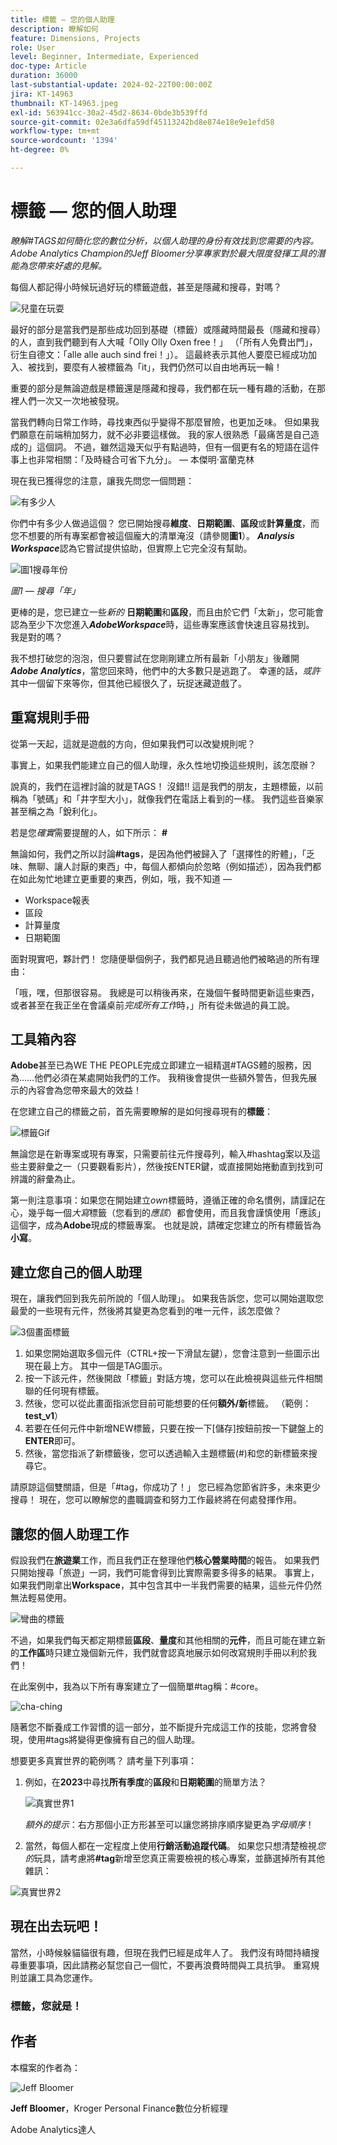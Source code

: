 ```yaml
---
title: 標籤 — 您的個人助理
description: 瞭解如何
feature: Dimensions, Projects
role: User
level: Beginner, Intermediate, Experienced
doc-type: Article
duration: 36000
last-substantial-update: 2024-02-22T00:00:00Z
jira: KT-14963
thumbnail: KT-14963.jpeg
exl-id: 563941cc-30a2-45d2-8634-0bde3b539ffd
source-git-commit: 02e3a6dfa59df45113242bd8e874e18e9e1efd58
workflow-type: tm+mt
source-wordcount: '1394'
ht-degree: 0%

---
```


# 標籤 — 您的個人助理

_瞭解#TAGS如何簡化您的數位分析，以個人助理的身份有效找到您需要的內容。 Adobe Analytics Champion的Jeff Bloomer分享專家對於最大限度發揮工具的潛能為您帶來好處的見解。_

每個人都記得小時候玩過好玩的標籤遊戲，甚至是隱藏和搜尋，對嗎？

![兒童在玩耍](assets/kids-playing2.jpeg)

最好的部分是當我們是那些成功回到基礎（標籤）或隱藏時間最長（隱藏和搜尋）的人，直到我們聽到有人大喊「Olly Olly Oxen free！」 （「所有人免費出門」，衍生自德文：「alle alle auch sind frei！」）。  這最終表示其他人要麼已經成功加入、被找到，要麼有人被標籤為「it」，我們仍然可以自由地再玩一輪！

重要的部分是無論遊戲是標籤還是隱藏和搜尋，我們都在玩一種有趣的活動，在那裡人們一次又一次地被發現。

當我們轉向日常工作時，尋找東西似乎變得不那麼冒險，也更加乏味。 但如果我們願意在前端稍加努力，就不必非要這樣做。  我的家人很熟悉「最痛苦是自己造成的」這個詞。 不過，雖然這幾天似乎有點過時，但有一個更有名的短語在這件事上也非常相關：「及時縫合可省下九分」。  — 本傑明·富蘭克林

現在我已獲得您的注意，讓我先問您一個問題：


![有多少人](assets/how-many-of-you.jpg)

你們中有多少人做過這個？  您已開始搜尋&#x200B;**維度**、**日期範圍**、**區段**&#x200B;或&#x200B;**計算量度**，而您不想要的所有專案都會被這個龐大的清單淹沒（請參閱&#x200B;**圖1**）。  ***Analysis Workspace***&#x200B;認為它嘗試提供協助，但實際上它完全沒有幫助。

![圖1搜尋年份](assets/tags-example-year.jpg)

*圖1 — 搜尋「年」*

更棒的是，您已建立一些&#x200B;*新的* **日期範圍**&#x200B;和&#x200B;**區段**，而且由於它們「太新」，您可能會認為至少下次您進入&#x200B;***AdobeWorkspace***&#x200B;時，這些專案應該會快速且容易找到。 我是對的嗎？

我不想打破您的泡泡，但只要嘗試在您剛剛建立所有最新「小朋友」後離開&#x200B;***Adobe Analytics***，當您回來時，他們中的大多數只是逃跑了。  幸運的話，*或許*&#x200B;其中一個留下來等你，但其他已經很久了，玩捉迷藏遊戲了。

## 重寫規則手冊

從第一天起，這就是遊戲的方向，但如果我們可以改變規則呢？

事實上，如果我們能建立自己的個人助理，永久性地切換這些規則，該怎麼辦？

說真的，我們在這裡討論的就是TAGS！  沒錯!!  這是我們的朋友，主題標籤，以前稱為「號碼」和「井字型大小」，就像我們在電話上看到的一樣。  我們這些音樂家甚至稱之為「銳利化」。

若是您&#x200B;*確實*&#x200B;需要提醒的人，如下所示： **#**

無論如何，我們之所以討論&#x200B;**#tags**，是因為他們被歸入了「選擇性的貯體」，「乏味、無聊、讓人討厭的東西」中，每個人都傾向於忽略（例如描述），因為我們都在如此匆忙地建立更重要的東西，例如，哦，我不知道 — 

- Workspace報表
- 區段
- 計算量度
- 日期範圍

面對現實吧，夥計們！  您隨便舉個例子，我們都見過且聽過他們被略過的所有理由：

「哦，嘿，但那很容易。  我總是可以稍後再來，在幾個午餐時間更新這些東西，或者甚至在我正坐在會議桌前&#x200B;*完成所有工作*&#x200B;時，」所有從未做過的員工說。

## 工具箱內容

**Adobe**&#x200B;甚至已為WE THE PEOPLE完成立即建立一組精選#TAGS體的服務，因為……他們必須在某處開始我們的工作。  我稍後會提供一些額外警告，但我先展示的內容會為您帶來最大的效益！

在您建立自己的標籤之前，首先需要瞭解的是如何搜尋現有的&#x200B;**標籤**：

![標籤Gif](assets/tags-gif.gif)

無論您是在新專案或現有專案，只需要前往元件搜尋列，輸入#hashtag案以及這些主要辭彙之一（只要觀看影片），然後按ENTER鍵，或直接開始捲動直到找到可辨識的辭彙為止。

第一則注意事項：如果您在開始建立&#x200B;*own*&#x200B;標籤時，遵循正確的命名慣例，請謹記在心，幾乎每一個&#x200B;*大寫*&#x200B;標籤（您看到的&#x200B;*應該*）都會使用，而且我會謹慎使用「應該」這個字，成為&#x200B;**Adobe**&#x200B;現成的標籤專案。  也就是說，請確定您建立的所有標籤皆為&#x200B;**小寫**。

## 建立您自己的個人助理

現在，讓我們回到我先前所說的「個人助理」。  如果我告訴您，您可以開始選取您最愛的一些現有元件，然後將其變更為您看到的唯一元件，該怎麼做？

![3個畫面標籤](assets/3-screens-tags.jpg)


1. 如果您開始選取多個元件（CTRL+按一下滑鼠左鍵），您會注意到一些圖示出現在最上方。  其中一個是TAG圖示。
1. 按一下該元件，然後開啟「標籤」對話方塊，您可以在此檢視與這些元件相關聯的任何現有標籤。
1. 然後，您可以從此畫面指派您目前可能想要的任何&#x200B;**額外/新**&#x200B;標籤。  （範例： **test\_v1**）
1. 若要在任何元件中新增NEW標籤，只要在按一下[儲存]按鈕前按一下鍵盤上的&#x200B;**ENTER**&#x200B;即可。
1. 然後，當您指派了新標籤後，您可以透過輸入主題標籤(#)和您的新標籤來搜尋它。

請原諒這個雙關語，但是「#tag，你成功了！」  您已經為您節省許多，未來更少搜尋！  現在，您可以瞭解您的盡職調查和努力工作最終將在何處發揮作用。

## 讓您的個人助理工作

假設我們在&#x200B;**旅遊業**&#x200B;工作，而且我們正在整理他們&#x200B;**核心營業時間**&#x200B;的報告。  如果我們只開始搜尋「旅遊」一詞，我們可能會得到比實際需要多得多的結果。  事實上，如果我們剛拿出&#x200B;**Workspace**，其中包含其中一半我們需要的結果，這些元件仍然無法輕易使用。

![彎曲的標籤](assets/tags-example-travel.jpg)

不過，如果我們每天都定期標籤&#x200B;**區段**、**量度**&#x200B;和其他相關的&#x200B;**元件**，而且可能在建立新的&#x200B;**工作區**&#x200B;時只建立幾個新元件，我們就會認真地展示如何改寫規則手冊以利於我們！

在此案例中，我為以下所有專案建立了一個簡單#tag稱：#core。

![cha-ching](assets/cha-ching.png)

隨著您不斷養成工作習慣的這一部分，並不斷提升完成這工作的技能，您將會發現，使用#tags將變得更像擁有自己的個人助理。

想要更多真實世界的範例嗎？ 請考量下列事項：

1. 例如，在&#x200B;**2023**&#x200B;中尋找&#x200B;**所有季度**&#x200B;的&#x200B;**區段**&#x200B;和&#x200B;**日期範圍**&#x200B;的簡單方法？

   ![真實世界1](assets/real-world-1.png)

   *額外的提示*：右方那個小正方形甚至可以讓您將排序順序變更為&#x200B;*字母順序*！


1. 當然，每個人都在一定程度上使用&#x200B;**行銷活動追蹤代碼**。  如果您只想清楚檢視&#x200B;*您的*&#x200B;玩具，請考慮將&#x200B;**#tag**&#x200B;新增至您真正需要檢視的核心專案，並篩選掉所有其他雜訊：

![真實世界2](assets/real-world-2.png)

## 現在出去玩吧！

當然，小時候躲貓貓很有趣，但現在我們已經是成年人了。  我們沒有時間持續搜尋重要事項，因此請務必幫您自己一個忙，不要再浪費時間與工具抗爭。  重寫規則並讓工具為您運作。

### 標籤，您就是！


## 作者

本檔案的作者為：

![Jeff Bloomer](assets/jeff-bloomer.png)

**Jeff Bloomer**，Kroger Personal Finance數位分析經理

Adobe Analytics達人
